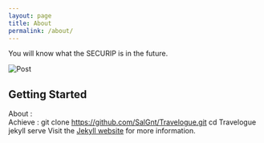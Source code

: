 ```yaml
---
layout: page
title: About
permalink: /about/
---
```


You will know what the SECURIP is in the future.

![Post](http://imgpark.donga.com/mbs/fileUpload/201510/07/561503651f1bdd9145b8.jpg)

## Getting Started
About :
<br>
Achieve :
    git clone https://github.com/SalGnt/Travelogue.git
    cd Travelogue
    jekyll serve
Visit the [Jekyll website](http://jekyllrb.com/) for more information.
